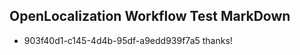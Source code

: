 ## OpenLocalization Workflow Test MarkDown
* 903f40d1-c145-4d4b-95df-a9edd939f7a5 thanks!

<!--HONumber=Nov16_HO2-->


